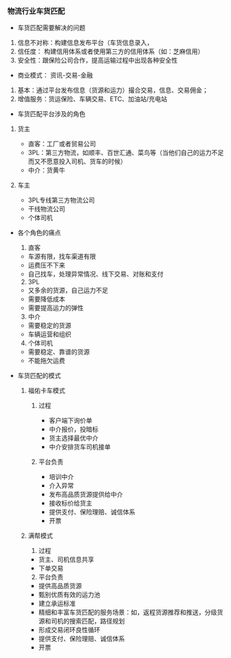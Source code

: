 ### 物流行业车货匹配

- 车货匹配需要解决的问题

1. 信息不对称：构建信息发布平台（车货信息录入，
2. 信任度： 构建信用体系或者使用第三方的信用体系（如：芝麻信用）
3. 安全性：跟保险公司合作，提高运输过程中出现各种安全性

- 商业模式： 资讯-交易-金融

1. 基本：通过平台发布信息（货源和运力）撮合交易，信息、交易佣金；
2. 增值服务：货运保险、车辆交易、ETC、加油站/充电站

- 车货匹配平台涉及的角色

1. 货主

	- 直客：工厂或者贸易公司
	- 3PL：第三方物流，如顺丰、百世汇通、菜鸟等（当他们自己的运力不足而又不愿意投入司机、货车的时候）
	- 中介：货黄牛

2. 车主

	- 3PL专线第三方物流公司
	- 干线物流公司
	- 个体司机

- 各个角色的痛点

	1. 直客

	- 车源有限，找车渠道有限
	- 运费压不下来
	- 自己找车，处理异常情况、线下交易、对账和支付

	2. 3PL

	- 又多余的货源，自己运力不足
	- 需要降低成本
	- 需要提高运力的弹性

	3. 中介

	- 需要稳定的货源
	- 车辆运营和组织

	4. 个体司机

	- 需要稳定、靠谱的货源
	- 不能拖欠运费

- 车货匹配的模式

	1. 福佑卡车模式
	
		1. 过程
			- 客户端下询价单
			- 中介报价，投暗标
			- 货主选择最优中介
			- 中介安排货车司机接单

		2. 平台负责
			- 培训中介
			- 介入异常
			- 发布高品质货源提供给中介
			- 接收标价给货主
			- 提供支付、保险理赔、诚信体系
			- 开票


	2. 满帮模式
		1. 过程
		- 货主、司机信息共享
		- 下单交易

		2. 平台负责
		- 提供高品质货源
		- 甄别优质有效的运力池
		- 建立承运标准
		- 精细和丰富车货匹配的服务场景：如，返程货源推荐和推送，分级货源和司机的搜索匹配，路径规划
		- 形成交易闭环良性循环
		- 提供支付、保险理赔、诚信体系
		- 开票

